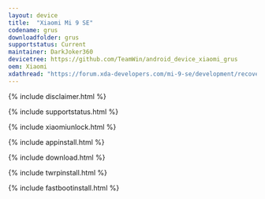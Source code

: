 ```yaml
---
layout: device
title:  "Xiaomi Mi 9 SE"
codename: grus
downloadfolder: grus
supportstatus: Current
maintainer: DarkJoker360
devicetree: https://github.com/TeamWin/android_device_xiaomi_grus
oem: Xiaomi
xdathread: "https://forum.xda-developers.com/mi-9-se/development/recovery-twrp-xiaomi-mi-9-se-t4192429"
---
```


{% include disclaimer.html %}

{% include supportstatus.html %}

{% include xiaomiunlock.html %}

{% include appinstall.html %}

{% include download.html %}

{% include twrpinstall.html %}

{% include fastbootinstall.html %}
